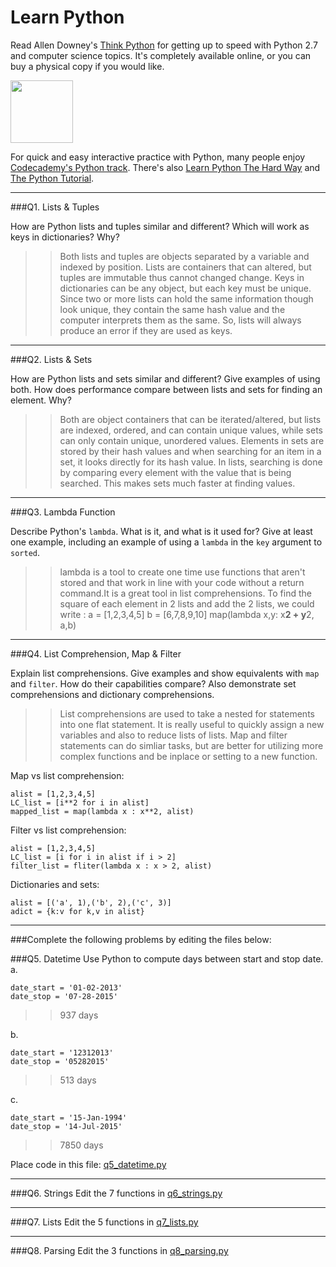 # Learn Python

Read Allen Downey's [Think Python](http://www.greenteapress.com/thinkpython/) for getting up to speed with Python 2.7 and computer science topics. It's completely available online, or you can buy a physical copy if you would like.

<a href="http://www.greenteapress.com/thinkpython/"><img src="img/think_python.png" style="width: 100px;" target="_blank"></a>

For quick and easy interactive practice with Python, many people enjoy [Codecademy's Python track](http://www.codecademy.com/en/tracks/python). There's also [Learn Python The Hard Way](http://learnpythonthehardway.org/book/) and [The Python Tutorial](https://docs.python.org/2/tutorial/).

---

###Q1. Lists &amp; Tuples

How are Python lists and tuples similar and different? Which will work as keys in dictionaries? Why?

>> Both lists and tuples are objects separated by a variable and indexed by position. Lists are containers that can altered, but tuples are immutable thus cannot changed change. Keys in dictionaries can be any object, but each key must be unique. Since two or more lists can hold the same information though look unique, they contain the same hash value and the computer interprets them as the same. So, lists will always produce an error if they are used as keys.  

---

###Q2. Lists &amp; Sets

How are Python lists and sets similar and different? Give examples of using both. How does performance compare between lists and sets for finding an element. Why?

>> Both are object containers that can be iterated/altered, but lists are indexed, ordered, and can contain unique values, while sets can only contain unique, unordered values. Elements in sets are stored by their hash values and when searching for an item in a set, it looks directly for its hash value. In lists, searching is done by comparing every element with the value that is being searched. This makes sets much faster at finding values.

---

###Q3. Lambda Function

Describe Python's `lambda`. What is it, and what is it used for? Give at least one example, including an example of using a `lambda` in the `key` argument to `sorted`.

>> lambda is a tool to create one time use functions that aren't stored and that work in line with your code without a return command.It is a great tool in list comprehensions. To find the square of each element in 2 lists and add the 2 lists, we could write :
a = [1,2,3,4,5]
b = [6,7,8,9,10]
map(lambda x,y: x**2 + y**2, a,b)
------------------------------

###Q4. List Comprehension, Map &amp; Filter

Explain list comprehensions. Give examples and show equivalents with `map` and `filter`. How do their capabilities compare? Also demonstrate set comprehensions and dictionary comprehensions.

>> List comprehensions are used to take a nested for statements into one flat statement. It is really useful to quickly assign a new variables and also to reduce lists of lists. Map and filter statements can do simliar tasks, but are better for utilizing more complex functions and be inplace or setting to a new function.

Map vs list comprehension:
```
alist = [1,2,3,4,5]
LC_list = [i**2 for i in alist]
mapped_list = map(lambda x : x**2, alist)
```
Filter vs list comprehension:
```
alist = [1,2,3,4,5]
LC_list = [i for i in alist if i > 2]
filter_list = fliter(lambda x : x > 2, alist)
```

Dictionaries and sets: 
```
alist = [('a', 1),('b', 2),('c', 3)]
adict = {k:v for k,v in alist}

```
---

###Complete the following problems by editing the files below:

###Q5. Datetime
Use Python to compute days between start and stop date.   
a.  

```
date_start = '01-02-2013'    
date_stop = '07-28-2015'
```

>> 937 days



b.  
```
date_start = '12312013'  
date_stop = '05282015'  
```

>> 513 days

c.  
```
date_start = '15-Jan-1994'      
date_stop = '14-Jul-2015'  
```

>> 7850 days

Place code in this file: [q5_datetime.py](python/q5_datetime.py)

---

###Q6. Strings
Edit the 7 functions in [q6_strings.py](python/q6_strings.py)

---

###Q7. Lists
Edit the 5 functions in [q7_lists.py](python/q7_lists.py)

---

###Q8. Parsing
Edit the 3 functions in [q8_parsing.py](python/q8_parsing.py)





